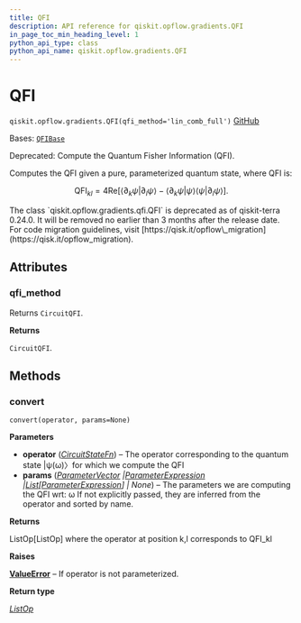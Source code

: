 ```yaml
---
title: QFI
description: API reference for qiskit.opflow.gradients.QFI
in_page_toc_min_heading_level: 1
python_api_type: class
python_api_name: qiskit.opflow.gradients.QFI
---
```


# QFI

<span id="qiskit.opflow.gradients.QFI" />

`qiskit.opflow.gradients.QFI(qfi_method='lin_comb_full')` [GitHub](https://github.com/qiskit/qiskit/tree/stable/0.25/qiskit/opflow/gradients/qfi.py "view source code")

Bases: [`QFIBase`](qiskit.opflow.gradients.QFIBase "qiskit.opflow.gradients.qfi_base.QFIBase")

Deprecated: Compute the Quantum Fisher Information (QFI).

Computes the QFI given a pure, parameterized quantum state, where QFI is:

$$
\mathrm{QFI}_{kl}= 4 \mathrm{Re}[\langle \partial_k \psi | \partial_l \psi \rangle
    − \langle\partial_k \psi | \psi \rangle \langle\psi | \partial_l \psi \rangle].
$$

<Admonition title="Deprecated since version 0.24.0" type="danger">
  The class `qiskit.opflow.gradients.qfi.QFI` is deprecated as of qiskit-terra 0.24.0. It will be removed no earlier than 3 months after the release date. For code migration guidelines, visit [https://qisk.it/opflow\_migration](https://qisk.it/opflow_migration).
</Admonition>

## Attributes

<span id="qiskit.opflow.gradients.QFI.qfi_method" />

### qfi\_method

Returns `CircuitQFI`.

**Returns**

`CircuitQFI`.

## Methods

### convert

<span id="qiskit.opflow.gradients.QFI.convert" />

`convert(operator, params=None)`

**Parameters**

*   **operator** ([*CircuitStateFn*](qiskit.opflow.state_fns.CircuitStateFn "qiskit.opflow.state_fns.circuit_state_fn.CircuitStateFn")) – The operator corresponding to the quantum state |ψ(ω)〉for which we compute the QFI
*   **params** ([*ParameterVector*](qiskit.circuit.ParameterVector "qiskit.circuit.parametervector.ParameterVector")  *|*[*ParameterExpression*](qiskit.circuit.ParameterExpression "qiskit.circuit.parameterexpression.ParameterExpression")  *|*[*List*](https://docs.python.org/3/library/typing.html#typing.List "(in Python v3.12)")*\[*[*ParameterExpression*](qiskit.circuit.ParameterExpression "qiskit.circuit.parameterexpression.ParameterExpression")*] | None*) – The parameters we are computing the QFI wrt: ω If not explicitly passed, they are inferred from the operator and sorted by name.

**Returns**

ListOp\[ListOp] where the operator at position k,l corresponds to QFI\_kl

**Raises**

[**ValueError**](https://docs.python.org/3/library/exceptions.html#ValueError "(in Python v3.12)") – If operator is not parameterized.

**Return type**

[*ListOp*](qiskit.opflow.list_ops.ListOp "qiskit.opflow.list_ops.list_op.ListOp")

